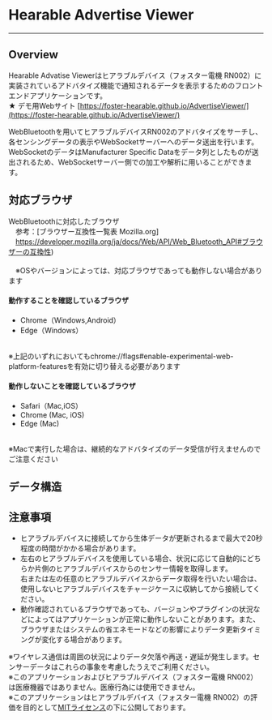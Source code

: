# Hearable Advertise Viewer
---
## Overview
Hearable Advatise Viewerはヒアラブルデバイス（フォスター電機 RN002）に実装されているアドバタイズ機能で通知されるデータを表示するためのフロントエンドアプリケーションです。\
★ デモ用Webサイト [https://foster-hearable.github.io/AdvertiseViewer/](https://foster-hearable.github.io/AdvertiseViewer/)

WebBluetoothを用いてヒアラブルデバイスRN002のアドバタイズをサーチし、各センシングデータの表示やWebSocketサーバーへのデータ送出を行います。\
WebSocketのデータはManufacturer Specific Dataをデータ列としたものが送出されるため、WebSocketサーバー側での加工や解析に用いることができます。

## 対応ブラウザ
WebBluetoothに対応したブラウザ\
　参考：[ブラウザー互換性一覧表 Mozilla.org]\
　https://developer.mozilla.org/ja/docs/Web/API/Web_Bluetooth_API#ブラウザーの互換性)
\
\
　※OSやバージョンによっては、対応ブラウザであっても動作しない場合があります

#### 動作することを確認しているブラウザ
- Chrome（Windows,Android）
- Edge（Windows）

\
※上記のいずれにおいてもchrome://flags#enable-experimental-web-platform-featuresを有効に切り替える必要があります
  
#### 動作しないことを確認しているブラウザ
- Safari（Mac,iOS）
- Chrome (Mac, iOS)
- Edge (Mac)

\
※Macで実行した場合は、継続的なアドバタイズのデータ受信が行えませんのでご注意ください

## データ構造


## 注意事項
- ヒアラブルデバイスに接続してから生体データが更新されるまで最大で20秒程度の時間がかかる場合があります。
- 左右のヒアラブルデバイスを使用している場合、状況に応じて自動的にどちらか片側のヒアラブルデバイスからのセンサー情報を取得します。\
  右または左の任意のヒアラブルデバイスからデータ取得を行いたい場合は、使用しないヒアラブルデバイスをチャージケースに収納してから接続してください。
- 動作確認されているブラウザであっても、バージョンやプラグインの状況などによってはアプリケーションが正常に動作しないことがあります。また、ブラウザまたはシステムの省エネモードなどの影響によりデータ更新タイミングが変化する場合があります。

  
※ワイヤレス通信は周囲の状況によりデータ欠落や再送・遅延が発生します。センサーデータはこれらの事象を考慮したうえでご利用ください。\
※このアプリケーションおよびヒアラブルデバイス（フォスター電機 RN002）は医療機器ではありません。医療行為には使用できません。\
※このアプリケーションはヒアラブルデバイス（フォスター電機 RN002）の評価を目的として[MITライセンス](https://github.com/foster-hearable/HeadTracker/blob/e59c1e2fe2de506fb53649f6b3cb550f1e6ca852/LICENSE.txt)の下に公開しております。
